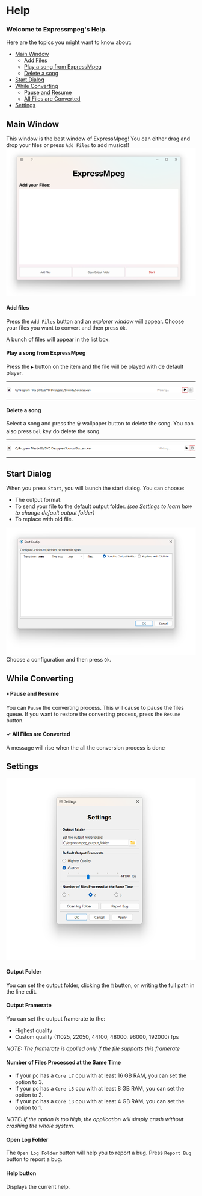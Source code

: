 # Help

### Welcome to Expressmpeg's Help.

Here are the topics you might want to know about:

- [Main Window](#main-window)
    - [Add Files](#add-files)
    - [Play a song from ExpressMpeg](play-a-song-from-expressmpeg)
    - [Delete a song](delete-a-song)
- [Start Dialog](#start-dialog)
- [While Converting](#while-converting)
  - [Pause and Resume](#pause-and-resume)
  - [All Files are Converted](✓-all-files-are-converted)
- [Settings](#Settings)


## Main Window
This window is the best window of ExpressMpeg! You can either drag and drop your files or press `Add Files` to add musics!!
![MainWindw](./main-window.png)

#### Add files
Press the `Add Files` button and an *explorer window* will appear. Choose your files you want to convert and then press `Ok`.

A bunch of files will appear in the list box.

#### Play a song from ExpressMpeg
Press the `▶` button on the item and the file will be played with de default player.
_______________________________
![play item](./play-item.png)
________________________________

#### Delete a song
Select a song and press the `🗑` wallpaper button to delete the song.
You can also press `Del` key do delete the song.
_________________________________
![delete item](./delete-item.png)
_________________________________

## Start Dialog
When you press `Start`, you will launch the start dialog.
You can choose:
- The output format.
- To send your file to the default output folder. *(see [Settings](#settings-dialog) to learn how to change default output folder)*
- To replace with old file.

![Start Dialog](./start-dialog.png)
Choose a configuration and then press `Ok`.

## While Converting

#### ⏸ Pause and Resume
You can `Pause` the converting process. This will cause to pause the files queue.
If you want to restore the converting process, press the `Resume` button.

#### ✓ All Files are Converted

A message will rise when the all the conversion process is done

## Settings

![Settings](./settings.png)

#### Output Folder

You can set the output folder, clicking the `📂` button, or writing the full path in the line edit.

#### Output Framerate

You can set the output framerate to the:

- Highest quality
- Custom quality (11025, 22050, 44100, 48000, 96000, 192000) fps

*NOTE: The framerate is applied only if the file supports this framerate*

#### Number of Files Processed at the Same Time

- If your pc has a `Core i7` cpu with at least 16 GB RAM, you can set the option to 3.
- If your pc has a `Core i5` cpu with at least 8 GB RAM, you can set the option to 2.
- If your pc has a `Core i3` cpu with at least 4 GB RAM, you can set the option to 1.

*NOTE: If the option is too high, the application will simply crash without crashing the whole system.*

#### Open Log Folder

The `Open Log Folder` button will help you to report a bug. Press `Report Bug` button to report a bug.

#### Help button

Displays the current help.
